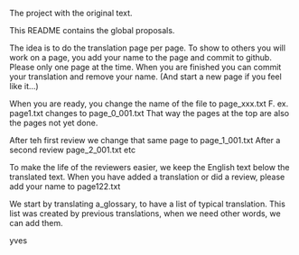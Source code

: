 The project with the original text.

This README contains the global proposals. 

The idea is to do the translation page per page. To show to others you will work on a page, you add your name to the page and commit to github. Please only one page at the time. When you are finished you can commit your translation and remove your name. (And start a new page if you feel like it...)

When you are ready, you change the name of the file to page_xxx.txt F. ex. page1.txt changes to page_0_001.txt That way the pages at the top are also the pages not yet done.

After teh first review we change that same page to page_1_001.txt After a second review page_2_001.txt etc

To make the life of the reviewers easier, we keep the English text below the translated text. When you have added a translation or did a review, please add your name to page122.txt

We start by translating a_glossary, to have a list of typical translation. This list was created by previous translations, when we need other words, we can add them.

yves
